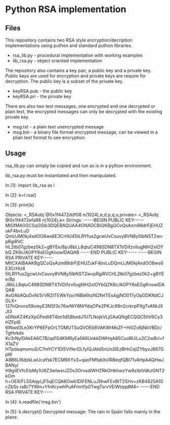 # Python RSA implementation

## Files

This repository contains two RSA style encryption/decription implementations using puthon and standard puthon libraries.

  - rsa_lib.py - procedural implementation with working examples
  - lib_rsa.py - object oriented implementation 

The repository also cantains a key pair, a public key and a private key. Public keys are used for encryption and private keys are require for decryption. The public key is a subset of the private key. 

  - keyRSA.pub - the public key
  - keyRSA.pri - the private key
  
There aro also two test messages, one encrypted and one decrypted or plain text, the encrypted messages can only be decrypted with the existing private key.

  - msg.txt - a plain text unencrypted message
  - msg.bin -  a binary file format encrypted message, can be viewed in a plian text format to see encryption.
  
## Usage
  
rsa_lib.py can simply be copied and run as is in a python environment. 
  
lib_rsa.py must be instantiated and then manipulated.
  
In [1]: import lib_rsa as l

In [2]: k=l.rsa()

In [3]: print(k)

Objects:
        <_RSAobj @0x1f4472ddf08 n(1024),e,d,p,q,u,private>
        <_RSAobj @0x1f4472efa88 n(1024),e>
Strings:
-----BEGIN PUBLIC KEY-----
MIGfMA0GCSqGSIb3DQEBAQUAA4GNADCBiQKBgQCoQsAzm88drFjEHUZukF4bvLuD
QmUJM0kj4xdOO8ws6E3CrHU45tLRYfus2gcwUvCsuvy8VN8y5lbNST2wvpRgiRVC
HL2tb07gzbez0k2+gBYEe/8pJ8bLL8qtuC498SDN8TX1VDifzvlIugNIH2xIOYbQ
ZK6c/AOPY6sEGgKnowIDAQAB
-----END PUBLIC KEY-----
-----BEGIN RSA PRIVATE KEY-----
MIICXAIBAAKBgQCoQsAzm88drFjEHUZukF4bvLuDQmUJM0kj4xdOO8ws6E3CrHU4
5tLRYfus2gcwUvCsuvy8VN8y5lbNST2wvpRgiRVCHL2tb07gzbez0k2+gBYEe/8p
J8bLL8qtuC498SDN8TX1VDifzvlIugNIH2xIOYbQZK6c/AOPY6sEGgKnowIDAQAB
AoGAbAQuDvN/SrVRZtTEWkYjo/rNBb6hzf42fetTEs4gjNO017yOpDDKNdCJGLX+
127nQnvns59oieyE3NSf3c76wNIY8NIYdqOPe2PKJc99n2crkrpPXgTvANtJXJt3
oDNsKZ4KzXpGFedt8T4bn1dS8bedJ1U7LNojkVLjGAaQNgECQQC5hV6Cy3HZFpI6
6INwd3Le3KrYP6EFpOrLTOMUTSuQVOEb8VAKWrMsZF+Hi0Zo6jNkVBDc/TgHvkdx
Kc3rNylDAkEA6C7B/qd1S4KMRyEa566UnkkDWHqA85CuoRUiLu2C2wBrI+fX1aZV
HTpdaqmsmuS/C7mYCY1DI5VifIerDLfyIQJAIdSnUnSlEzBhhCqIZYbyxJ867GpW
A8B6LI6dzkLwUcaYsk7ECM9XYx3+qaoFMfabXo1R8eqfQBI71vAHpAAQHwJBANy/
H9gilEVfcElsMy1U8Z3wIwsrJZDs3OrvsdlWHZRkOHkhwzYw9zlbtVdkzGNT2kOm
h+OE9/FL5SAqyLjF5qECQA6Owb1DiFENLuJ5hwFEvBtT2SHv+zKB4825A10cZbSs
raB/7YWm+YfnKrywhPuAFmnYp0TwgTsrvVEiWtqqdM4=
-----END RSA PRIVATE KEY-----

In [4]: k.readfile('msg.bin')

In [5]: k.decrypt()
Decrypted message: The rain in Spain falls mainly in the plane.


